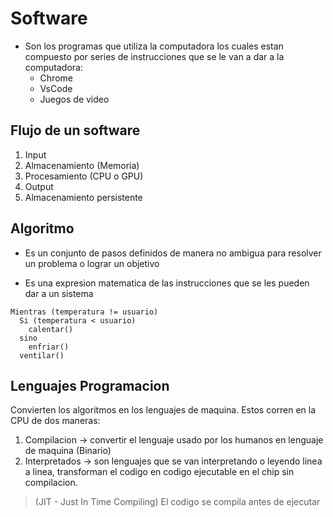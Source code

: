 # Software
+ Son los programas que utiliza la computadora los cuales estan compuesto por series de instrucciones que se le van a dar a la computadora:
  * Chrome
  * VsCode
  * Juegos de video

## Flujo de un software
1. Input
2. Almacenamiento (Memoria)
3. Procesamiento (CPU o GPU)
4. Output
5. Almacenamiento persistente


## Algoritmo

- Es un conjunto de pasos definidos de manera no ambigua para resolver un problema o lograr un objetivo

- Es una expresion matematica de las instrucciones que se les pueden dar a un sistema

```pseudo
Mientras (temperatura != usuario)
  Si (temperatura < usuario)
    calentar()
  sino
    enfriar()
  ventilar()
```

## Lenguajes Programacion

Convierten los algoritmos en los lenguajes de maquina. Estos corren en la CPU de dos maneras: 

1. Compilacion $\longrightarrow$ convertir el lenguaje usado por los humanos en lenguaje de maquina (Binario)
2. Interpretados $\longrightarrow$ son lenguajes que se van interpretando o leyendo linea a linea, transforman el codigo en codigo ejecutable en el chip sin compilacion. 

> (JIT - Just In Time Compiling) El codigo se compila antes de ejecutar









